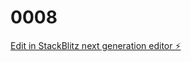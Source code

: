 # 0008

[Edit in StackBlitz next generation editor ⚡️](https://stackblitz.com/~/github.com/gonzalezcreative/0008)